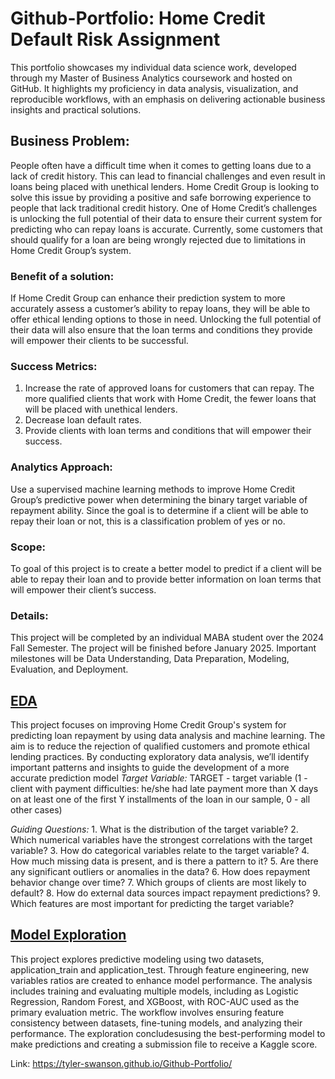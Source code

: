 # Github-Portfolio: Home Credit Default Risk Assignment
This portfolio showcases my individual data science work, developed through my Master of Business Analytics coursework and hosted on GitHub. It highlights my proficiency in data analysis, visualization, and reproducible workflows, with an emphasis on delivering actionable business insights and practical solutions.

## Business Problem:
People often have a difficult time when it comes to getting loans due to a lack of credit history. This
can lead to financial challenges and even result in loans being placed with unethical lenders. Home
Credit Group is looking to solve this issue by providing a positive and safe borrowing experience to
people that lack traditional credit history. One of Home Credit’s challenges is unlocking the full
potential of their data to ensure their current system for predicting who can repay loans is accurate.
Currently, some customers that should qualify for a loan are being wrongly rejected due to
limitations in Home Credit Group’s system.

### Benefit of a solution:
If Home Credit Group can enhance their prediction system to more accurately assess a customer’s
ability to repay loans, they will be able to offer ethical lending options to those in need. Unlocking
the full potential of their data will also ensure that the loan terms and conditions they provide will
empower their clients to be successful.

### Success Metrics:
1. Increase the rate of approved loans for customers that can repay. The more qualified clients
that work with Home Credit, the fewer loans that will be placed with unethical lenders.
2. Decrease loan default rates.
3. Provide clients with loan terms and conditions that will empower their success.

### Analytics Approach:
Use a supervised machine learning methods to improve Home Credit Group’s predictive power
when determining the binary target variable of repayment ability. Since the goal is to determine if a
client will be able to repay their loan or not, this is a classification problem of yes or no.

### Scope:
To goal of this project is to create a better model to predict if a client will be able to repay their loan
and to provide better information on loan terms that will empower their client’s success.
### Details:
This project will be completed by an individual MABA student over the 2024 Fall Semester. The
project will be finished before January 2025. Important milestones will be Data Understanding,
Data Preparation, Modeling, Evaluation, and Deployment. 

## [EDA](https://github.com/tyler-swanson/EDA-2/blob/main/EDA%202.Rmd)
This project focuses on improving Home Credit Group's system for predicting loan repayment by using data analysis and machine learning. The aim is to reduce the rejection of qualified customers and promote ethical lending practices. By conducting exploratory data analysis, we’ll identify important patterns and insights to guide the development of a more accurate prediction model
*Target Variable:* TARGET - target variable (1 - client with payment difficulties: he/she had late payment more than X days on at least one of the first Y installments of the loan in our sample, 0 - all other cases)

*Guiding Questions:* 1. What is the distribution of the target variable? 2. Which numerical variables have the strongest correlations with the target variable? 3. How do categorical variables relate to the target variable? 4. How much missing data is present, and is there a pattern to it? 5. Are there any significant outliers or anomalies in the data? 6. How does repayment behavior change over time? 7. Which groups of clients are most likely to default? 8. How do external data sources impact repayment predictions? 9. Which features are most important for predicting the target variable?

## [Model Exploration ](https://github.com/tyler-swanson/EDA-2/blob/main/Modeling.Rmd)
This project explores predictive modeling using two datasets, application_train and application_test. Through feature engineering, new variables ratios are created to enhance model performance. The analysis includes training and evaluating multiple models, including as Logistic Regression, Random Forest, and XGBoost, with ROC-AUC used as the primary evaluation metric. The workflow involves ensuring feature consistency between datasets, fine-tuning models, and analyzing their performance. The exploration concludesusing the best-performing model to make predictions and creating a submission file to receive a Kaggle score.  

Link: https://tyler-swanson.github.io/Github-Portfolio/



